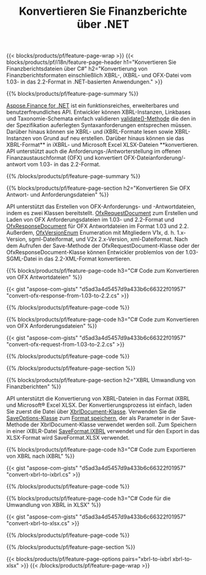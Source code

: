 ﻿---
title: Konvertieren Sie Finanzberichte über .NET
url: /de/net/conversion/
description:  C#-Code zum Konvertieren von Finanzberichten in die Dateiformate XBRL, iXBRL (inline xbrl) und OFX über die .NET-Bibliothek.
---
{{< blocks/products/pf/feature-page-wrap >}}
{{< blocks/products/pf/i18n/feature-page-header h1="Konvertieren Sie Finanzberichtsdateien über C#" h2="Konvertierung von Finanzberichtsformaten einschließlich XBRL-, iXBRL- und OFX-Datei vom 1.03- in das 2.2-Format in .NET-basierten Anwendungen." >}}

{{% blocks/products/pf/feature-page-summary %}}

[Aspose.Finance for .NET](https://products.aspose.com/finance/net/) ist ein funktionsreiches, erweiterbares und benutzerfreundliches API. Entwickler können XBRL-Instanzen, Linkbases und Taxonomie-Schemata einfach validieren [validate()-Methode](https://apireference.aspose.com/finance/net/aspose.finance.xbrl/xbrlinstance/methods/validate) die den in der Spezifikation auferlegten Syntaxanforderungen entsprechen müssen. Darüber hinaus können sie XBRL- und iXBRL-Formate lesen sowie XBRL-Instanzen von Grund auf neu erstellen. Darüber hinaus können sie das XBRL-Format** in iXBRL- und Microsoft Excel XLSX-Dateien **konvertieren. API unterstützt auch die Anforderungs-/Antworterstellung im offenen Finanzaustauschformat (OFX) und konvertiert OFX-Dateianforderung/-antwort vom 1.03- in das 2.2-Format.

{{% /blocks/products/pf/feature-page-summary %}}

{{% blocks/products/pf/feature-page-section h2="Konvertieren Sie OFX Antwort- und Anforderungsdateien" %}}

API unterstützt das Erstellen von OFX-Anforderungs- und -Antwortdateien, indem es zwei Klassen bereitstellt. [OfxRequestDocument](https://apireference.aspose.com/finance/net/aspose.finance.ofx/ofxrequestdocument) zum Erstellen und Laden von OFX Anforderungsdateien im 1.03- und 2.2-Format und [OfxResponseDocument](https://apireference.aspose.com/finance/net/aspose.finance.ofx/ofxresponsedocument) für OFX Antwortdateien im Format 1.03 und 2.2. Außerdem, [OfxVersionEnum](https://apireference.aspose.com/finance/net/aspose.finance.ofx/ofxversionenum) Enumeration mit Mitgliedern V1x, d. h. 1.x-Version, sgml-Dateiformat, und V2x 2.x-Version, xml-Dateiformat. Nach dem Aufrufen der Save-Methode der OfxRequestDocument-Klasse oder der OfxResponseDocument-Klasse können Entwickler problemlos von der 1.03-SGML-Datei in das 2.2-XML-Format konvertieren.


{{% blocks/products/pf/feature-page-code h3="C# Code zum Konvertieren von OFX Antwortdateien" %}}

{{< gist "aspose-com-gists" "d5ad3a4d5457d9a433b6c66322f01957" "convert-ofx-response-from-1.03-to-2.2.cs" >}} 

{{% /blocks/products/pf/feature-page-code %}}

{{% blocks/products/pf/feature-page-code h3="C# Code zum Konvertieren von OFX Anforderungsdateien" %}}

{{< gist "aspose-com-gists" "d5ad3a4d5457d9a433b6c66322f01957" "convert-ofx-request-from-1.03-to-2.2.cs" >}} 

{{% /blocks/products/pf/feature-page-code %}}

{{% /blocks/products/pf/feature-page-section %}}

{{% blocks/products/pf/feature-page-section h2="XBRL Umwandlung von Finanzberichten" %}}

API unterstützt die Konvertierung von XBRL-Dateien in das Format iXBRL und Microsoft® Excel XLSX. Der Konvertierungsprozess ist einfach, laden Sie zuerst die Datei über [XbrlDocument-Klasse](https://apireference.aspose.com/finance/net/aspose.finance.xbrl/xbrldocument). Verwenden Sie die [SaveOptions-Klasse](https://apireference.aspose.com/finance/net/aspose.finance.xbrl/saveoptions) zum [Format speichern](https://apireference.aspose.com/finance/net/aspose.finance.xbrl/saveoptions/properties/saveformat), der als Parameter in der Save-Methode der XbrlDocument-Klasse verwendet werden soll. Zum Speichern in einer iXBLR-Datei [SaveFormat.IXBRL](https://apireference.aspose.com/finance/net/aspose.finance.xbrl/saveformat) verwendet und für den Export in das XLSX-Format wird SaveFormat.XLSX verwendet.

{{% blocks/products/pf/feature-page-code h3="C# Code zum Exportieren von XBRL nach iXBRL" %}}

{{< gist "aspose-com-gists" "d5ad3a4d5457d9a433b6c66322f01957" "convert-xbrl-to-ixbrl.cs" >}} 

{{% /blocks/products/pf/feature-page-code %}}

{{% blocks/products/pf/feature-page-code h3="C# Code für die Umwandlung von XBRL in XLSX" %}}

{{< gist "aspose-com-gists" "d5ad3a4d5457d9a433b6c66322f01957" "convert-xbrl-to-xlsx.cs" >}} 

{{% /blocks/products/pf/feature-page-code %}}

{{% /blocks/products/pf/feature-page-section %}}

{{< blocks/products/pf/feature-page-options pairs="xbrl-to-ixbrl xbrl-to-xlsx" >}}
{{< /blocks/products/pf/feature-page-wrap >}}